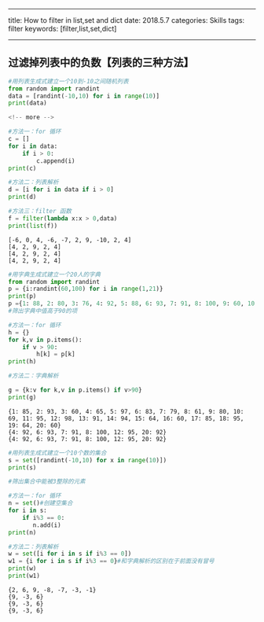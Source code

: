 
---

title: How to filter in list,set and dict
date:  2018.5.7
categories:  Skills
tags:  filter
keywords:  [filter,list,set,dict]

---

## 过滤掉列表中的负数【列表的三种方法】


```python
#用列表生成式建立一个10到-10之间随机列表
from random import randint
data = [randint(-10,10) for i in range(10)]
print(data)

<!-- more -->

#方法一：for 循环
c = []
for i in data:
    if i > 0:
        c.append(i)
print(c)

#方法二：列表解析
d = [i for i in data if i > 0]
print(d)

#方法三：filter 函数
f = filter(lambda x:x > 0,data)
print(list(f))
```

    [-6, 0, 4, -6, -7, 2, 9, -10, 2, 4]
    [4, 2, 9, 2, 4]
    [4, 2, 9, 2, 4]
    [4, 2, 9, 2, 4]
    


```python
#用字典生成式建立一个20人的字典
from random import randint
p = {i:randint(60,100) for i in range(1,21)}
print(p)
p ={1: 88, 2: 80, 3: 76, 4: 92, 5: 88, 6: 93, 7: 91, 8: 100, 9: 60, 10: 68, 11: 85, 12: 95, 13: 73, 14: 77, 15: 65, 16: 82, 17: 67, 18: 87, 19: 89, 20: 92}
#筛出字典中值高于90的项

#方法一：for 循环
h = {}
for k,v in p.items():
    if v > 90:
        h[k] = p[k]
print(h)

#方法二：字典解析

g = {k:v for k,v in p.items() if v>90}
print(g)
```

    {1: 85, 2: 93, 3: 60, 4: 65, 5: 97, 6: 83, 7: 79, 8: 61, 9: 80, 10: 69, 11: 95, 12: 98, 13: 91, 14: 94, 15: 64, 16: 60, 17: 85, 18: 95, 19: 64, 20: 60}
    {4: 92, 6: 93, 7: 91, 8: 100, 12: 95, 20: 92}
    {4: 92, 6: 93, 7: 91, 8: 100, 12: 95, 20: 92}
    


```python
#用列表生成式建立一个10个数的集合
s = set([randint(-10,10) for x in range(10)])
print(s)

#筛出集合中能被3整除的元素

#方法一：for 循环
n = set()#创建空集合
for i in s:
    if i%3 == 0:
       n.add(i)
print(n)

#方法二：列表解析
w = set([i for i in s if i%3 == 0])
w1 = {i for i in s if i%3 == 0}#和字典解析的区别在于前面没有冒号
print(w)
print(w1)
```

    {2, 6, 9, -8, -7, -3, -1}
    {9, -3, 6}
    {9, -3, 6}
    {9, -3, 6}
    
